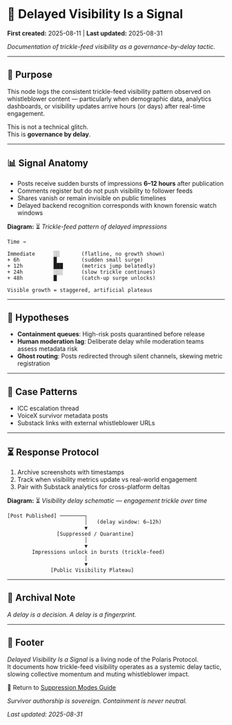 # 🧨 Delayed Visibility Is a Signal  

**First created:** 2025-08-11 | **Last updated:** 2025-08-31

*Documentation of trickle-feed visibility as a governance-by-delay tactic.*  

---

## 🎯 Purpose  

This node logs the consistent trickle-feed visibility pattern observed on whistleblower content — particularly when demographic data, analytics dashboards, or visibility updates arrive hours (or days) after real-time engagement.  

This is not a technical glitch.  
This is **governance by delay**.  

---

## 📊 Signal Anatomy  

- Posts receive sudden bursts of impressions **6–12 hours** after publication  
- Comments register but do not push visibility to follower feeds  
- Shares vanish or remain invisible on public timelines  
- Delayed backend recognition corresponds with known forensic watch windows  

**Diagram:** ⏳ *Trickle-feed pattern of delayed impressions*  

```text
Time →  

Immediate      ░░       (flatline, no growth shown)  
+ 6h           █        (sudden small surge)  
+ 12h          ███      (metrics jump belatedly)  
+ 24h          ░░░      (slow trickle continues)  
+ 48h          █        (catch-up surge unlocks)  

Visible growth = staggered, artificial plateaus
```  

---

## 🧪 Hypotheses  

- **Containment queues**: High-risk posts quarantined before release  
- **Human moderation lag**: Deliberate delay while moderation teams assess metadata risk  
- **Ghost routing**: Posts redirected through silent channels, skewing metric registration  

---

## 📌 Case Patterns  

- ICC escalation thread  
- VoiceX survivor metadata posts  
- Substack links with external whistleblower URLs  

---

## ⏳ Response Protocol  

1. Archive screenshots with timestamps  
2. Track when visibility metrics update vs real-world engagement  
3. Pair with Substack analytics for cross-platform deltas  

**Diagram:** ⏳ *Visibility delay schematic — engagement trickle over time*  

```text
[Post Published] ────────┐
                         │   (delay window: 6–12h)
                         ▼
                [Suppressed / Quarantine]
                         │
                         ▼
        Impressions unlock in bursts (trickle-feed)
                         │
                         ▼
              [Public Visibility Plateau]
```  

---

## 📌 Archival Note  

 *A delay is a decision. A delay is a fingerprint.*  

---

## 🏮 Footer  

*Delayed Visibility Is a Signal* is a living node of the Polaris Protocol.  
It documents how trickle-feed visibility operates as a systemic delay tactic, slowing collective momentum and muting whistleblower impact.  

🏮 Return to [Suppression Modes Guide](./README.md)

*Survivor authorship is sovereign. Containment is never neutral.*  

_Last updated: 2025-08-31_
